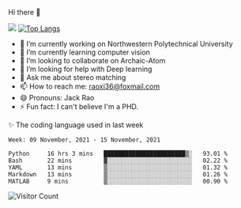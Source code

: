 Hi there 👋

![](https://github-readme-stats.vercel.app/api?username=Raohaocheng)
[![Top Langs](https://github-readme-stats.vercel.app/api/top-langs/?username=Raohaocheng&layout=compact)](https://github.com/anuraghazra/github-readme-stats)

- 🔭 I’m currently working on Northwestern Polytechnical University
- 🌱 I’m currently learning computer vision
- 👯 I’m looking to collaborate on Archaic-Atom
- 🤔 I’m looking for help with Deep learning
- 💬 Ask me about stereo matching
- 📫 How to reach me: raoxi36@foxmail.com
- 😄 Pronouns: Jack Rao
- ⚡ Fun fact: I can't believe I'm a PHD.

✨ The coding language used in last week
<!--START_SECTION:waka-->
```text
Week: 09 November, 2021 - 15 November, 2021

Python     16 hrs 3 mins   ███████████████████████▒░   93.01 % 
Bash       22 mins         ▓░░░░░░░░░░░░░░░░░░░░░░░░   02.22 % 
YAML       13 mins         ▒░░░░░░░░░░░░░░░░░░░░░░░░   01.32 % 
Markdown   13 mins         ▒░░░░░░░░░░░░░░░░░░░░░░░░   01.26 % 
MATLAB     9 mins          ▒░░░░░░░░░░░░░░░░░░░░░░░░   00.90 % 
```
<!--END_SECTION:waka-->

![Visitor Count](https://profile-counter.glitch.me/Raohaocheng/count.svg)
